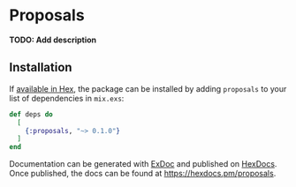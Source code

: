 # Proposals

**TODO: Add description**

## Installation

If [available in Hex](https://hex.pm/docs/publish), the package can be installed
by adding `proposals` to your list of dependencies in `mix.exs`:

```elixir
def deps do
  [
    {:proposals, "~> 0.1.0"}
  ]
end
```

Documentation can be generated with [ExDoc](https://github.com/elixir-lang/ex_doc)
and published on [HexDocs](https://hexdocs.pm). Once published, the docs can
be found at <https://hexdocs.pm/proposals>.

